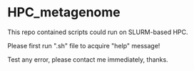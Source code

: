 # HPC_metagenome
This repo contained scripts could run on SLURM-based HPC. 

Please first run ".sh" file to acquire "help" message!

Test any error, please contact me immediately, thanks.

